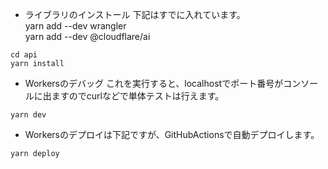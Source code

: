 * ライブラリのインストール
下記はすでに入れています。  
yarn add --dev wrangler  
yarn add --dev @cloudflare/ai  

```
cd api
yarn install
```

* Workersのデバッグ
これを実行すると、localhostでポート番号がコンソールに出ますのでcurlなどで単体テストは行えます。
```
yarn dev
```

* Workersのデプロイは下記ですが、GitHubActionsで自動デプロイします。
```
yarn deploy
```
